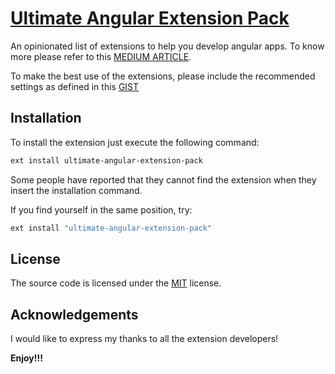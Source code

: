 # [Ultimate Angular Extension Pack](https://github.com/GeorgeChackungal/Ultimate-Angular-Extension-Pack)

An opinionated list of extensions to help you develop angular apps. To know more please refer to this [MEDIUM ARTICLE]([www.google.com](https://medium.com/@george2c/supercharge-your-angular-development-with-visual-studio-code-57ecd8cbf041)).

To make the best use of the extensions, please include the recommended settings as defined in this [GIST](https://gist.github.com/GeorgeChackungal/9fabead914ace6aeac1bd508983680ae)

## Installation

To install the extension just execute the following command:

```sh
ext install ultimate-angular-extension-pack
```

Some people have reported that they cannot find the extension when they insert the installation command.

If you find yourself in the same position, try:

```sh
ext install "ultimate-angular-extension-pack"
```

## License

The source code is licensed under the [MIT](License) license.

## Acknowledgements

I would like to express my thanks to all the extension developers!

**Enjoy!!!**